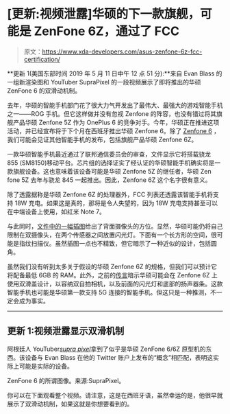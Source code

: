 # [更新:视频泄露]华硕的下一款旗舰，可能是 ZenFone 6Z，通过了 FCC

> 原文：<https://www.xda-developers.com/asus-zenfone-6z-fcc-certification/>

**更新 1(美国东部时间 2019 年 5 月 11 日中午 12 点 51 分):**来自 Evan Blass 的一组新渲染图和 YouTuber SupraPixel 的一段视频展示了即将推出的华硕 ZenFone 6 的双滑动机制。

去年，华硕的智能手机部门花了很大力气开发出了最伟大、最强大的游戏智能手机之一——ROG 手机。但它这样做并没有忽视 Zenfone 的阵容，也没有错过将其旗舰产品华硕 Zenfone 5Z 作为 OnePlus 6 的竞争对手。今年，华硕正在推进这项活动，并已经宣布将于下个月在西班牙推出华硕 Zenfone 6。除了 [Zenfone 6](https://www.xda-developers.com/alleged-asus-zenfone-6-prototype-appears-on-video-with-an-offset-display-hole/) ，我们可能会见证其他智能手机的发布，包括旗舰产品华硕 Zenfone 6Z。

一款华硕智能手机最近通过了联邦通信委员会的审查，文件显示它将搭载骁龙 855 (SM8150)移动平台。芯片组的选择证实了经认证的华硕智能手机确实将是一款旗舰设备。这也意味着该设备可能是华硕 Zenfone 5Z 的继任者，华硕 Zen fone 5Z 去年与骁龙 845 一起推出。因此，Zenfone 6Z 这个名字很有意义。

除了透露据称是华硕 Zenfone 6Z 的处理器外，FCC 列表还透露该智能手机将支持 18W 充电。如果这是真的，那将是令人失望的，因为 18W 充电支持甚至可以在中端设备上使用，如红米 Note 7。

与此同时，[文件中的一幅插图](https://fccid.io/MSQI01WD/Label/Label-Location-4226627)给出了背面摄像头的方位。显然，华硕可能仍将自己限制在双摄像头，在两个传感器之间放置闪光灯。下面有一个长方形的空间，很可能是指纹扫描仪。虽然插图一点也不精致，但它暗示了一种近似的设计，包括圆角。

虽然我们没有听到太多关于假设的华硕 Zenfone 6Z 的规格，但我们可以预计它将配备最低 6GB 的 RAM。此外，之前的[传言](https://twitter.com/evleaks/status/1115000787451641856)暗示华硕可能会在 Zenfone 6Z 上使用双滑盖设计，以容纳双自拍相机，以及前面的闪光灯和底部的扬声器条。这款智能手机也可能是华硕第一款支持 5G 连接的智能手机。但这只是一种推测，不一定会成为事实。

* * *

## 更新 1:视频泄露显示双滑机制

阿根廷人 YouTuber[*supra pixel*](https://www.youtube.com/user/TechnoBuffaloES)拿到了似乎是华硕 ZenFone 6/6Z 原型机的东西。该设备与 Evan Blass 在他的 Twitter 账户上发布的“概念”相匹配，表明这实际上可能是实际的设备。

ZenFone 6 的所谓图像。来源:SupraPixel。

你可以在下面观看整个视频。请注意，这是在西班牙语，虽然幸运的是，他很早就展示了双滑动机制，如果这就是你想要看到的。